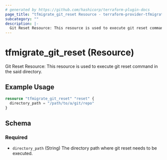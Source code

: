 ```yaml
---
# generated by https://github.com/hashicorp/terraform-plugin-docs
page_title: "tfmigrate_git_reset Resource - terraform-provider-tfmigrate"
subcategory: ""
description: |-
  Git Reset Resource: This resource is used to execute git reset command in the said directory.
---
```


# tfmigrate_git_reset (Resource)

Git Reset Resource: This resource is used to execute git reset command in the said directory.

## Example Usage

```terraform
resource "tfmigrate_git_reset" "reset" {
  directory_path = "/path/to/a/git/repo"
}
```

<!-- schema generated by tfplugindocs -->
## Schema

### Required

- `directory_path` (String) The directory path where git reset needs to be executed.
